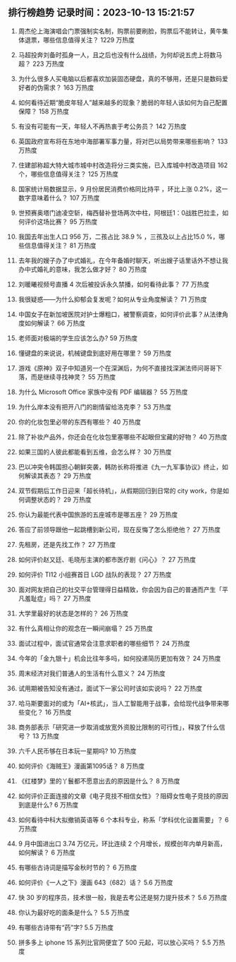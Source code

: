
## 排行榜趋势 记录时间：2023-10-13 15:21:57
  
  1. 周杰伦上海演唱会门票强制实名制，购票前要刷脸，购票后不能转让，黄牛集体退票，哪些信息值得关注？ 1229 万热度
    
  2. 马超投奔刘备时孤身一人，且之后也没有什么战绩，为何却说五虎上将数马超？ 223 万热度
    
  3. 为什么很多人买电脑以后都喜欢加装固态硬盘，真的不够用，还是只是数码爱好者的伪需求？ 163 万热度
    
  4. 如何看待近期“脆皮年轻人”越来越多的现象？脆弱的年轻人该如何为自己配置保障？ 158 万热度
    
  5. 有没有可能有一天，年轻人不再热衷于考公务员？ 142 万热度
    
  6. 英国政府宣布将在东地中海部署军事力量，将对巴以局势带来哪些影响？ 133 万热度
    
  7. 住建部称超大特大城市城中村改造将分三类实施，已入库城中村改造项目 162 个，哪些信息值得关注？ 125 万热度
    
  8. 国家统计局数据显示，9 月份居民消费价格同比持平 ，环比上涨 0.2%，这一数字意味着什么？ 107 万热度
    
  9. 世预赛奥塔门迪凌空斩，梅西替补登场两次中柱，阿根廷1：0战胜巴拉圭，如何评价这场比赛？ 95 万热度
    
  10. 我国去年出生人口 956 万，二孩占比 38.9 % ，三孩及以上占比15.0 %，哪些信息值得关注？ 81 万热度
    
  11. 去年我的嫂子办了中式婚礼，在今年备婚时聊天，听出嫂子话里话外不想让我办中式婚礼的意味，我怎么做才好？ 80 万热度
    
  12. 刘暖曦视频号直播 4 次后被投诉永久禁播，如何看待此事？ 77 万热度
    
  13. 我很疑惑——为什么抑郁会复发呢？如何从专业角度解读？ 71 万热度
    
  14. 中国女子在新加坡医院对护士爆粗口，被警察调查，如何评价此事？从法律角度如何解读？ 66 万热度
    
  15. 老师面对极端的学生应该怎么办? 59 万热度
    
  16. 懂键盘的来说说，机械键盘到底好用在哪里？ 59 万热度
    
  17. 游戏《原神》双子中知道另一个在深渊后，为何不直接找深渊法师问哥哥下落，而是继续寻找神灵？ 55 万热度
    
  18. 为什么 Microsoft Office 家族中没有 PDF 编辑器？ 55 万热度
    
  19. 为什么岸本没有把开八门的剧情留给洛克李？ 53 万热度
    
  20. 你的化妆包里必带的东西有哪些？ 40 万热度
    
  21. 除了补妆产品外，你还会在化妆包里塞哪些不起眼但宝藏的好物？ 40 万热度
    
  22. 如果三国的人彼此都能看到五维，会怎么样？ 30 万热度
    
  23. 巴以冲突令韩国担心朝鲜突袭，韩防长称将推进《九一九军事协议》终止，如何解读其表态？ 29 万热度
    
  24. 双节假期后工作日迎来「超长待机」，从假期回归到日常的 city work，你是如何调整状态的？ 29 万热度
    
  25. 你认为最能代表中国旅游的五座城市是哪五座？ 29 万热度
    
  26. 答应了前领导跟他一起跳槽到新公司，现在反悔了怎么拒绝他？ 27 万热度
    
  27. 先租房，还是先找工作？ 27 万热度
    
  28. 如何评价赵又廷、毛晓彤主演的都市医疗剧《问心》？ 27 万热度
    
  29. 如何评价 TI12 小组赛首日 LGD 战队的表现？ 27 万热度
    
  30. 面对网友把自己的社交平台管理得日益精致，你会因为自己的普通而产生「平凡羞耻症」吗？ 27 万热度
    
  31. 大学里最好的状态是怎样的？ 26 万热度
    
  32. 有什么真相让你的观念在一瞬间崩塌？ 25 万热度
    
  33. 面试过程中，面试官通常会注意求职者的哪些细节？ 24 万热度
    
  34. 今年的「金九银十」机会比往年多吗，如何投递简历更加有效？ 24 万热度
    
  35. 周末经济对我们普通人的生活有什么意义？ 24 万热度
    
  36. 试用期被告知没有通过，面试下一家公司时该如实说吗？ 22 万热度
    
  37. 哈马斯要面对的或为「AI+核武」，当人工智能用于战事，会给现代战争带来哪些变化？ 16 万热度
    
  38. 商务部表示「研究进一步取消或放宽外资股比限制的可行性」，释放了什么信号？ 13 万热度
    
  39. 六千人民币够在日本玩一星期吗? 10 万热度
    
  40. 如何评价《海贼王》漫画第1095话？ 8 万热度
    
  41. 《红楼梦》里的丫鬟都不愿意出去的原因是什么？ 8 万热度
    
  42. 如何评价正面连接的文章《电子竞技不相信女性》？阻碍女性电子竞技的原因到底是什么? 6 万热度
    
  43. 如何看待中科大拟撤销英语等 6 个本科专业，称系「学科优化设置需要」？ 6 万热度
    
  44. 9 月中国进出口 3.74 万亿元，环比连续 2 个月增长，规模创年内单月新高，如何解读？ 6 万热度
    
  45. 有哪些古诗词是描写金秋时节的？ 6 万热度
    
  46. 如何评价《一人之下》漫画 643（682）话？ 5.6 万热度
    
  47. 快 30 岁的程序员，技术很一般，我是去考公还是努力提升技术？ 5.6 万热度
    
  48. 你认为最好吃的面条是什么？ 5.5 万热度
    
  49. 有哪些古诗带有“药”字? 5.5 万热度
    
  50. 拼多多上 iphone 15 系列比官网便宜了 500 元起，可以放心买吗？ 5.5 万热度
    